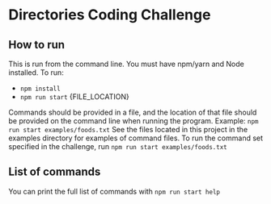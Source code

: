 # Directories Coding Challenge
## How to run
This is run from the command line. You must have npm/yarn and Node installed. To run:
- `npm install`
- `npm run start` {FILE_LOCATION}

Commands should be provided in a file, and the location of that file should be provided
on the command line when running the program.
Example: `npm run start examples/foods.txt`
See the files located in this project in the examples directory for examples of command files.
To run the command set specified in the challenge, run `npm run start examples/foods.txt`

## List of commands
You can print the full list of commands with `npm run start help`
